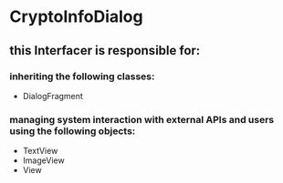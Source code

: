 # CryptoInfoDialog
## this Interfacer is responsible for: 
### inheriting the following classes: 
* DialogFragment
### managing system interaction with external APIs and users using the following objects: 
* TextView
* ImageView
* View
